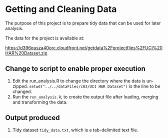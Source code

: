 # Getting and Cleaning Data

The purpose of this project is to prepare tidy data that can be used for later analysis.

The data for the project is available at:

https://d396qusza40orc.cloudfront.net/getdata%2Fprojectfiles%2FUCI%20HAR%20Dataset.zip

## Change to script to enable proper execution

1. Edit the run_analysis.R to change the directory where the data is un-zipped.
   `setwd("../../dataFiles/c03/UCI HAR Dataset")` is the line to be changed.
2. Run the `run_analysis.R`, to create the output file after loading, merging and transforming the data.

## Output produced

1. Tidy dataset `tidy_data.txt`, which is a tab-delimited text file.
